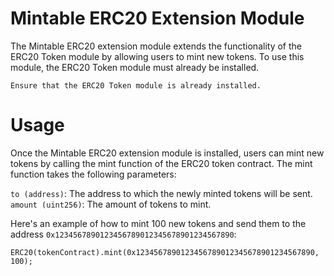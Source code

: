 # Mintable ERC20 Extension Module

The Mintable ERC20 extension module extends the functionality of the ERC20 Token module by allowing users to mint new tokens. To use this module, the ERC20 Token module must already be installed.

`Ensure that the ERC20 Token module is already installed.`

# Usage
Once the Mintable ERC20 extension module is installed, users can mint new tokens by calling the mint function of the ERC20 token contract. The mint function takes the following parameters:

`to (address)`: The address to which the newly minted tokens will be sent.
`amount (uint256)`: The amount of tokens to mint.

Here's an example of how to mint 100 new tokens and send them to the address `0x1234567890123456789012345678901234567890`:

`ERC20(tokenContract).mint(0x1234567890123456789012345678901234567890, 100);`